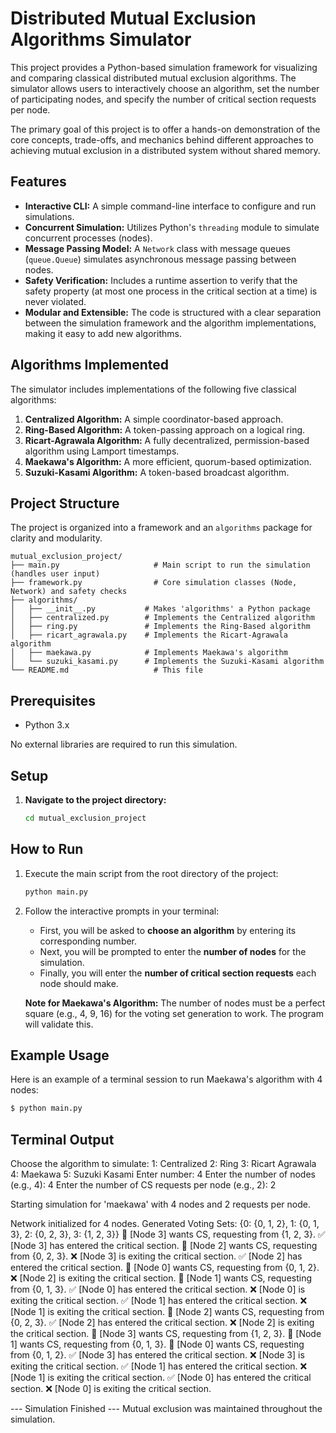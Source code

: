 # Distributed Mutual Exclusion Algorithms Simulator

This project provides a Python-based simulation framework for visualizing and comparing classical distributed mutual exclusion algorithms. The simulator allows users to interactively choose an algorithm, set the number of participating nodes, and specify the number of critical section requests per node.

The primary goal of this project is to offer a hands-on demonstration of the core concepts, trade-offs, and mechanics behind different approaches to achieving mutual exclusion in a distributed system without shared memory.

## Features

- **Interactive CLI:** A simple command-line interface to configure and run simulations.
- **Concurrent Simulation:** Utilizes Python's `threading` module to simulate concurrent processes (nodes).
- **Message Passing Model:** A `Network` class with message queues (`queue.Queue`) simulates asynchronous message passing between nodes.
- **Safety Verification:** Includes a runtime assertion to verify that the safety property (at most one process in the critical section at a time) is never violated.
- **Modular and Extensible:** The code is structured with a clear separation between the simulation framework and the algorithm implementations, making it easy to add new algorithms.

## Algorithms Implemented

The simulator includes implementations of the following five classical algorithms:

1.  **Centralized Algorithm:** A simple coordinator-based approach.
2.  **Ring-Based Algorithm:** A token-passing approach on a logical ring.
3.  **Ricart-Agrawala Algorithm:** A fully decentralized, permission-based algorithm using Lamport timestamps.
4.  **Maekawa's Algorithm:** A more efficient, quorum-based optimization.
5.  **Suzuki-Kasami Algorithm:** A token-based broadcast algorithm.

## Project Structure

The project is organized into a framework and an `algorithms` package for clarity and modularity.

```
mutual_exclusion_project/
├── main.py                     # Main script to run the simulation (handles user input)
├── framework.py                # Core simulation classes (Node, Network) and safety checks
├── algorithms/
│   ├── __init__.py           # Makes 'algorithms' a Python package
│   ├── centralized.py        # Implements the Centralized algorithm
│   ├── ring.py               # Implements the Ring-Based algorithm
│   ├── ricart_agrawala.py    # Implements the Ricart-Agrawala algorithm
│   ├── maekawa.py            # Implements Maekawa's algorithm
│   └── suzuki_kasami.py      # Implements the Suzuki-Kasami algorithm
└── README.md                   # This file
```

## Prerequisites

- Python 3.x

No external libraries are required to run this simulation.

## Setup

1. **Navigate to the project directory:**
    ```bash
    cd mutual_exclusion_project
    ```

## How to Run

1.  Execute the main script from the root directory of the project:
    ```bash
    python main.py
    ```

2.  Follow the interactive prompts in your terminal:
    - First, you will be asked to **choose an algorithm** by entering its corresponding number.
    - Next, you will be prompted to enter the **number of nodes** for the simulation.
    - Finally, you will enter the **number of critical section requests** each node should make.

    **Note for Maekawa's Algorithm:** The number of nodes must be a perfect square (e.g., 4, 9, 16) for the voting set generation to work. The program will validate this.

## Example Usage

Here is an example of a terminal session to run Maekawa's algorithm with 4 nodes:

```bash
$ python main.py
```

## Terminal Output

Choose the algorithm to simulate:
  1: Centralized
  2: Ring
  3: Ricart Agrawala
  4: Maekawa
  5: Suzuki Kasami
Enter number: 4
Enter the number of nodes (e.g., 4): 4
Enter the number of CS requests per node (e.g., 2): 2

Starting simulation for 'maekawa' with 4 nodes and 2 requests per node.

Network initialized for 4 nodes.
Generated Voting Sets: {0: {0, 1, 2}, 1: {0, 1, 3}, 2: {0, 2, 3}, 3: {1, 2, 3}}
🤔 [Node 3] wants CS, requesting from {1, 2, 3}.
✅ [Node 3] has entered the critical section.
🤔 [Node 2] wants CS, requesting from {0, 2, 3}.
❌ [Node 3] is exiting the critical section.
✅ [Node 2] has entered the critical section.
🤔 [Node 0] wants CS, requesting from {0, 1, 2}.
❌ [Node 2] is exiting the critical section.
🤔 [Node 1] wants CS, requesting from {0, 1, 3}.
✅ [Node 0] has entered the critical section.
❌ [Node 0] is exiting the critical section.
✅ [Node 1] has entered the critical section.
❌ [Node 1] is exiting the critical section.
🤔 [Node 2] wants CS, requesting from {0, 2, 3}.
✅ [Node 2] has entered the critical section.
❌ [Node 2] is exiting the critical section.
🤔 [Node 3] wants CS, requesting from {1, 2, 3}.
🤔 [Node 1] wants CS, requesting from {0, 1, 3}.
🤔 [Node 0] wants CS, requesting from {0, 1, 2}.
✅ [Node 3] has entered the critical section.
❌ [Node 3] is exiting the critical section.
✅ [Node 1] has entered the critical section.
❌ [Node 1] is exiting the critical section.
✅ [Node 0] has entered the critical section.
❌ [Node 0] is exiting the critical section.

--- Simulation Finished ---
Mutual exclusion was maintained throughout the simulation.